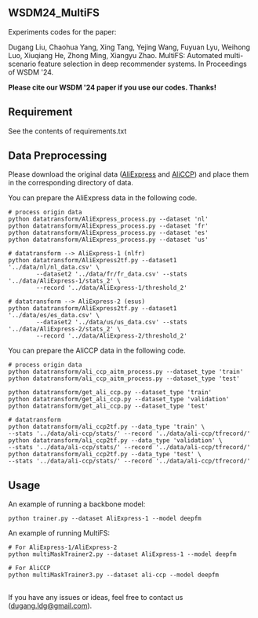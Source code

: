 ## WSDM24_MultiFS

Experiments codes for the paper:

Dugang Liu, Chaohua Yang, Xing Tang, Yejing Wang, Fuyuan Lyu, Weihong Luo, Xiuqiang He, Zhong Ming, Xiangyu Zhao. MultiFS: Automated multi-scenario feature selection in deep recommender systems. In Proceedings of WSDM '24.

**Please cite our WSDM '24 paper if you use our codes. Thanks!**


## Requirement

See the contents of requirements.txt


## Data Preprocessing

Please download the original data ([AliExpress](https://tianchi.aliyun.com/dataset/74690) and [AliCCP](https://tianchi.aliyun.com/dataset/408)) and place them in the corresponding directory of data.

You can prepare the AliExpress data in the following code.

```
# process origin data
python datatransform/AliExpress_process.py --dataset 'nl'
python datatransform/AliExpress_process.py --dataset 'fr'
python datatransform/AliExpress_process.py --dataset 'es'
python datatransform/AliExpress_process.py --dataset 'us'

# datatransform --> AliExpress-1 (nlfr)
python datatransform/AliExpress2tf.py --dataset1 '../data/nl/nl_data.csv' \
        --dataset2 '../data/fr/fr_data.csv' --stats '../data/AliExpress-1/stats_2' \
        --record '../data/AliExpress-1/threshold_2'

# datatransform --> AliExpress-2 (esus)
python datatransform/AliExpress2tf.py --dataset1 '../data/es/es_data.csv' \
        --dataset2 '../data/us/us_data.csv' --stats '../data/AliExpress-2/stats_2' \
        --record '../data/AliExpress-2/threshold_2'
```

You can prepare the AliCCP data in the following code.

```
# process origin data
python datatransform/ali_ccp_aitm_process.py --dataset_type 'train'
python datatransform/ali_ccp_aitm_process.py --dataset_type 'test'

python datatransform/get_ali_ccp.py --dataset_type 'train'
python datatransform/get_ali_ccp.py --dataset_type 'validation'
python datatransform/get_ali_ccp.py --dataset_type 'test'

# datatransform
python datatransform/ali_ccp2tf.py --data_type 'train' \
--stats '../data/ali-ccp/stats/' --record '../data/ali-ccp/tfrecord/'
python datatransform/ali_ccp2tf.py --data_type 'validation' \
--stats '../data/ali-ccp/stats/' --record '../data/ali-ccp/tfrecord/'
python datatransform/ali_ccp2tf.py --data_type 'test' \
--stats '../data/ali-ccp/stats/' --record '../data/ali-ccp/tfrecord/'
```

## Usage

An example of running a backbone model:

```
python trainer.py --dataset AliExpress-1 --model deepfm
```

An example of running MultiFS:

```
# For AliExpress-1/AliExpress-2 
python multiMaskTrainer2.py --dataset AliExpress-1 --model deepfm

# For AliCCP
python multiMaskTrainer3.py --dataset ali-ccp --model deepfm
```

## 

If you have any issues or ideas, feel free to contact us ([dugang.ldg@gmail.com](mailto:dugang.ldg@gmail.com)).

